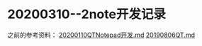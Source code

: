 # 20200310--2note开发记录
之前的参考资料：
[20200110QTNotepad开发.md](20200110QTNotepad开发.md)
[20190806QT.md](20190806QT.md)
